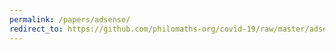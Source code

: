 ```yaml
---
permalink: /papers/adsense/
redirect_to: https://github.com/philomaths-org/covid-19/raw/master/adsense/adsense.pdf
---
```

